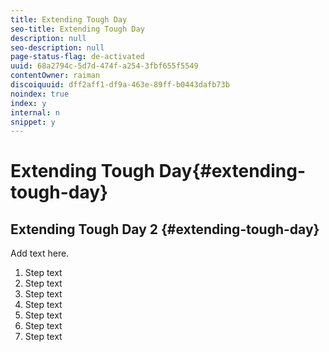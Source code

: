 ```yaml
---
title: Extending Tough Day
seo-title: Extending Tough Day
description: null
seo-description: null
page-status-flag: de-activated
uuid: 68a2794c-5d7d-474f-a254-3fbf655f5549
contentOwner: raiman
discoiquuid: dff2aff1-df9a-463e-89ff-b0443dafb73b
noindex: true
index: y
internal: n
snippet: y
---
```


# Extending Tough Day{#extending-tough-day}

## Extending Tough Day 2 {#extending-tough-day}

Add text here.

1. Step text
1. Step text
1. Step text
1. Step text
1. Step text
1. Step text
1. Step text

